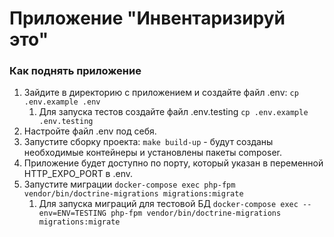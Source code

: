 # Приложение "Инвентаризируй это"

### Как поднять приложение
1. Зайдите в директорию с приложением и создайте файл .env: ```cp .env.example .env```
   1. Для запуска тестов создайте файл .env.testing ```cp .env.example .env.testing```
2. Настройте файл .env под себя.
3. Запустите сборку проекта: ```make build-up``` - будут созданы необходимые контейнеры и установлены пакеты composer.
4. Приложение будет доступно по порту, который указан в переменной HTTP_EXPO_PORT в .env.
5. Запустите миграции ```docker-compose exec php-fpm vendor/bin/doctrine-migrations migrations:migrate```
   1. Для запуска миграций для тестовой БД ```docker-compose exec --env=ENV=TESTING php-fpm vendor/bin/doctrine-migrations migrations:migrate```
